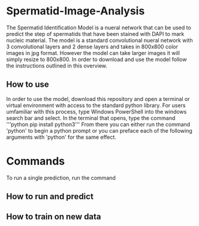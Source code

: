 # Spermatid-Image-Analysis
The Spermatid Identification Model is a nueral network that can be used to predict the step of spermatids that have been stained with DAPI to mark nucleic material.  The model is a standard convolutional nueral network with 3 convolutional layers and 2 dense layers and takes in 800x800 color images in jpg format.  However the model can take larger images it will simply resize to 800x800.  In order to download and use the model follow the instructions outlined in this overview.  

## How to use
In order to use the model, download this repository and open a terminal or virtual environment with access to the standard python library.  For users umfamiliar with this process, type Windows PowerShell into the windows search bar and select.  In the terminal that opens, type the command '''python pip install python3''' From there you can either run the command 'python' to begin a python prompt or you can preface each of the following arguments with 'python' for the same effect.

# Commands
To run a single prediction, run the command 

## How to run and predict


## How to train on new data
